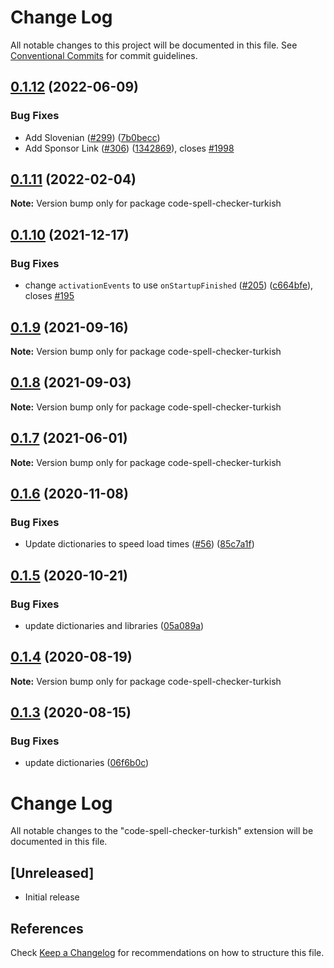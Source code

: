 # Change Log

All notable changes to this project will be documented in this file.
See [Conventional Commits](https://conventionalcommits.org) for commit guidelines.

## [0.1.12](https://github.com/streetsidesoftware/vscode-cspell-dict-extensions/compare/code-spell-checker-turkish@0.1.11...code-spell-checker-turkish@0.1.12) (2022-06-09)


### Bug Fixes

* Add Slovenian ([#299](https://github.com/streetsidesoftware/vscode-cspell-dict-extensions/issues/299)) ([7b0becc](https://github.com/streetsidesoftware/vscode-cspell-dict-extensions/commit/7b0becc910e11e674ad32be812aa5e138b005219))
* Add Sponsor Link ([#306](https://github.com/streetsidesoftware/vscode-cspell-dict-extensions/issues/306)) ([1342869](https://github.com/streetsidesoftware/vscode-cspell-dict-extensions/commit/13428699ee20f6b6a597dd2638d5633f2a53c9cf)), closes [#1998](https://github.com/streetsidesoftware/vscode-cspell-dict-extensions/issues/1998)





## [0.1.11](https://github.com/streetsidesoftware/vscode-cspell-dict-extensions/compare/code-spell-checker-turkish@0.1.10...code-spell-checker-turkish@0.1.11) (2022-02-04)

**Note:** Version bump only for package code-spell-checker-turkish





## [0.1.10](https://github.com/streetsidesoftware/vscode-cspell-dict-extensions/compare/code-spell-checker-turkish@0.1.9...code-spell-checker-turkish@0.1.10) (2021-12-17)


### Bug Fixes

* change `activationEvents` to use `onStartupFinished` ([#205](https://github.com/streetsidesoftware/vscode-cspell-dict-extensions/issues/205)) ([c664bfe](https://github.com/streetsidesoftware/vscode-cspell-dict-extensions/commit/c664bfe88497c9eaf82aa5549734d99db9194001)), closes [#195](https://github.com/streetsidesoftware/vscode-cspell-dict-extensions/issues/195)





## [0.1.9](https://github.com/streetsidesoftware/vscode-cspell-dict-extensions/compare/code-spell-checker-turkish@0.1.8...code-spell-checker-turkish@0.1.9) (2021-09-16)

**Note:** Version bump only for package code-spell-checker-turkish





## [0.1.8](https://github.com/streetsidesoftware/vscode-cspell-dict-extensions/compare/code-spell-checker-turkish@0.1.7...code-spell-checker-turkish@0.1.8) (2021-09-03)

**Note:** Version bump only for package code-spell-checker-turkish





## [0.1.7](https://github.com/streetsidesoftware/vscode-cspell-dict-extensions/compare/code-spell-checker-turkish@0.1.6...code-spell-checker-turkish@0.1.7) (2021-06-01)

**Note:** Version bump only for package code-spell-checker-turkish





## [0.1.6](https://github.com/streetsidesoftware/vscode-cspell-dict-extensions/compare/code-spell-checker-turkish@0.1.5...code-spell-checker-turkish@0.1.6) (2020-11-08)


### Bug Fixes

* Update dictionaries to speed load times ([#56](https://github.com/streetsidesoftware/vscode-cspell-dict-extensions/issues/56)) ([85c7a1f](https://github.com/streetsidesoftware/vscode-cspell-dict-extensions/commit/85c7a1f3363945594f6d86dbb7dae7f4c95a76e7))





## [0.1.5](https://github.com/streetsidesoftware/vscode-cspell-dict-extensions/compare/code-spell-checker-turkish@0.1.4...code-spell-checker-turkish@0.1.5) (2020-10-21)


### Bug Fixes

* update dictionaries and libraries ([05a089a](https://github.com/streetsidesoftware/vscode-cspell-dict-extensions/commit/05a089add3e0e3606ac1604df1539adfb272461f))





## [0.1.4](https://github.com/streetsidesoftware/vscode-cspell-dict-extensions/compare/code-spell-checker-turkish@0.1.3...code-spell-checker-turkish@0.1.4) (2020-08-19)

**Note:** Version bump only for package code-spell-checker-turkish





## [0.1.3](https://github.com/streetsidesoftware/vscode-cspell-dict-extensions/compare/code-spell-checker-turkish@0.1.2...code-spell-checker-turkish@0.1.3) (2020-08-15)


### Bug Fixes

* update dictionaries ([06f6b0c](https://github.com/streetsidesoftware/vscode-cspell-dict-extensions/commit/06f6b0cd9c011d55de841aa75591422a18d8a8f6))





# Change Log
All notable changes to the "code-spell-checker-turkish" extension will be documented in this file.

## [Unreleased]
- Initial release

## References
Check [Keep a Changelog](http://keepachangelog.com/) for recommendations on how to structure this file.
